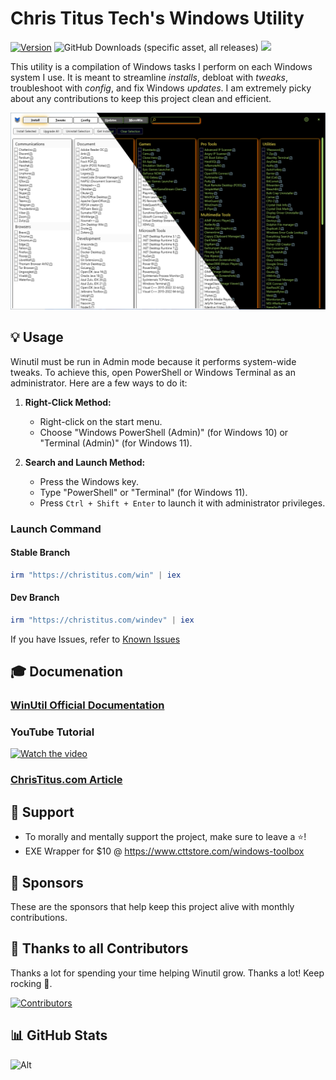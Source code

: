 # Chris Titus Tech's Windows Utility

[![Version](https://img.shields.io/github/v/release/ChrisTitusTech/winutil?color=%230567ff&label=Latest%20Release&style=for-the-badge)](https://github.com/ChrisTitusTech/winutil/releases/latest)
![GitHub Downloads (specific asset, all releases)](https://img.shields.io/github/downloads/ChrisTitusTech/winutil/winutil.ps1?label=Total%20Downloads&style=for-the-badge)
[![](https://dcbadge.limes.pink/api/server/https://discord.gg/RUbZUZyByQ?theme=default-inverted&style=for-the-badge)](https://discord.gg/RUbZUZyByQ)

This utility is a compilation of Windows tasks I perform on each Windows system I use. It is meant to streamline *installs*, debloat with *tweaks*, troubleshoot with *config*, and fix Windows *updates*. I am extremely picky about any contributions to keep this project clean and efficient.

![screen-install](./docs/assets/screen-install.png)

## 💡 Usage

Winutil must be run in Admin mode because it performs system-wide tweaks. To achieve this, open PowerShell or Windows Terminal as an administrator. Here are a few ways to do it:

1. **Right-Click Method:**
   - Right-click on the start menu.
   - Choose "Windows PowerShell (Admin)" (for Windows 10) or "Terminal (Admin)" (for Windows 11).

2. **Search and Launch Method:**
   - Press the Windows key.
   - Type "PowerShell" or "Terminal" (for Windows 11).
   - Press `Ctrl + Shift + Enter` to launch it with administrator privileges.


### Launch Command

#### Stable Branch

```ps1
irm "https://christitus.com/win" | iex
```
#### Dev Branch

```ps1
irm "https://christitus.com/windev" | iex
```

If you have Issues, refer to [Known Issues](https://christitustech.github.io/winutil/KnownIssues/)

## 🎓 Documenation

### [WinUtil Official Documentation](https://christitustech.github.io/winutil/)

### YouTube Tutorial

[![Watch the video](https://img.youtube.com/vi/6UQZ5oQg8XA/hqdefault.jpg)](https://www.youtube.com/watch?v=6UQZ5oQg8XA)

### [ChrisTitus.com Article](https://christitus.com/windows-tool/)


## 💖 Support
- To morally and mentally support the project, make sure to leave a ⭐️!
- EXE Wrapper for $10 @ https://www.cttstore.com/windows-toolbox

## 💖 Sponsors

These are the sponsors that help keep this project alive with monthly contributions.

<!-- sponsors --><!-- sponsors -->

## 🏅 Thanks to all Contributors
Thanks a lot for spending your time helping Winutil grow. Thanks a lot! Keep rocking 🍻.

[![Contributors](https://contrib.rocks/image?repo=ChrisTitusTech/winutil)](https://github.com/ChrisTitusTech/winutil/graphs/contributors)

## 📊 GitHub Stats

![Alt](https://repobeats.axiom.co/api/embed/aad37eec9114c507f109d34ff8d38a59adc9503f.svg "Repobeats analytics image")
